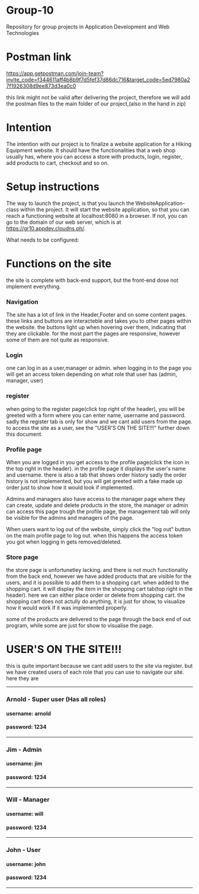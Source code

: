 # Group-10
Repository for group projects in Application Development and Web Technologies

# Postman link
https://app.getpostman.com/join-team?invite_code=f344611aff4b8b9f7d5fef37d86dc716&target_code=5ed7980a27f1926308d9ee873d3ea0c0

this link might not be valid after delivering the project, therefore we will add the postman files
to the main folder of our project,(also in the hand in zip)

# Intention
The intention with our project is to finalize a website application for a Hiking Equipment website.
It should have the functionalities that a web shop usually has, where you can access a store with products, login, register,
add products to cart, checkout and so on.

# Setup instructions
The way to launch the project, is that you launch the WebsiteApplication-class within the project. It will start the website
application, so that you can reach a functioning website at localhost:8080 in a browser.
If not, you can go to the domain of our web server, which is at https://gr10.appdev.cloudns.ph/.

What needs to be configured:

# Functions on the site

the site is complete with back-end support, but the front-end dose not implement everything.


### Navigation
The site has a lot of link in the Header,Footer and on some content pages. these links and buttons are
interacteble and takes you to other pages within the website. the buttons light up when hovering over them, indicating
that they are clickable. for the most part the pages are responsive, however some of them are not quite as responsive.

### Login
one can log in as a user,manager or admin. when logging in to the page you will get an access token
depending on what role that user has (admin, manager, user)

### register
when going to the register page(click top right of the header), you will be greeted with a form where
you can enter name, username and password. sadly the register tab is only for show and we cant add users from the
page. to access the site as a user, see the "USER'S ON THE SITE!!!" further down this document.

### Profile page
When you are logged in you get access to the profile page(click the icon in the top right in the header).
in the profile page it displays the user's name and username. there is also a tab that shows order history
sadly the order history is not implemented, but you will get greeted with a fake made up order just to show
how it would look if implemented.

Admins and managers also have access to the manager page where they can create, update and delete products
in the store, the manager or admin can access this page trough the profile page, the management tab will only
be visible for the admins and managers of the page.

When users want to log out of the website, simply click the "log out" button on the main profile page to log out.
when this happens the access token you got when logging in gets removed/deleted.

### Store page
the store page is unfortunetley lacking. and there is not much functionality from the back end, however we have added
products that are visible for the users, and it is possible to add them to a shopping cart. when added to the shopping
cart. it will display the item in the shopping cart tab(top right in the header). here we can either place order or
delete from shopping cart. the shopping cart does not actully do anything, it is just for show, to visualize how it would
work if it was implemented properly.

some of the products are delivered to the page through the back end of out program, while some are just for show to visualise the page.

# USER'S ON THE SITE!!!

this is quite important because we cant add users to the site via register. but we have created users of each role that you can use to
navigate our site. here they are

-------------------------------------------------
### Arnold - Super user (Has all roles)
#### username: arnold
#### password: 1234
-------------------------------------------------

### Jim - Admin
#### username: jim
#### password: 1234
-------------------------------------------------

### Will - Manager
#### username: will
#### password: 1234
-------------------------------------------------

### John - User
#### username: john
#### password: 1234
-------------------------------------------------
